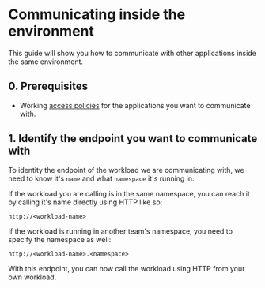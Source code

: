 # Communicating inside the environment

This guide will show you how to communicate with other applications inside the same environment.

## 0. Prerequisites
- Working [access policies](./access-policies.md) for the applications you want to communicate with.

## 1. Identify the endpoint you want to communicate with

To identity the endpoint of the workload we are communicating with, we need to know it's `name` and what `namespace` it's running in.

If the workload you are calling is in the same namespace, you can reach it by calling it's name directly using HTTP like so:

```plaintext
http://<workload-name>
```

If the workload is running in another team's namespace, you need to specify the namespace as well:

```plaintext
http://<workload-name>.<namespace>
```

With this endpoint, you can now call the workload using HTTP from your own workload.
